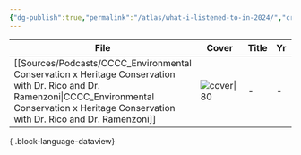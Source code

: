 ```yaml
---
{"dg-publish":true,"permalink":"/atlas/what-i-listened-to-in-2024/","created":"2024-08-01T11:17:22.000+08:00","updated":"2024-08-01T21:36:01.000+08:00"}
---
```



| File                                                                                                                                                                                                     | Cover            | Title | Yr | Listened                  | URL |
| -------------------------------------------------------------------------------------------------------------------------------------------------------------------------------------------------------- | ---------------- | ----- | -- | ------------------------- | --- |
| [[Sources/Podcasts/CCCC_Environmental Conservation x Heritage Conservation with Dr. Rico and Dr. Ramenzoni\|CCCC_Environmental Conservation x Heritage Conservation with Dr. Rico and Dr. Ramenzoni]] | ![cover\|80](\-) | \-    | \- | 11:34 AM - 2024 August 22 | \-  |

{ .block-language-dataview}


